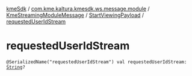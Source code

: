 [kmeSdk](../../../index.md) / [com.kme.kaltura.kmesdk.ws.message.module](../../index.md) / [KmeStreamingModuleMessage](../index.md) / [StartViewingPayload](index.md) / [requestedUserIdStream](./requested-user-id-stream.md)

# requestedUserIdStream

`@SerializedName("requestedUserIdStream") val requestedUserIdStream: `[`String`](https://kotlinlang.org/api/latest/jvm/stdlib/kotlin/-string/index.html)`?`